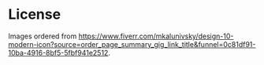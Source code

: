 # License

Images ordered from https://www.fiverr.com/mkalunivsky/design-10-modern-icon?source=order_page_summary_gig_link_title&funnel=0c81df91-10ba-4916-8bf5-5fbf941e2512.
